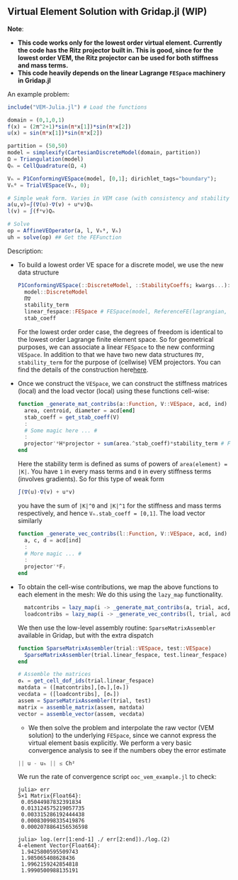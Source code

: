 ## Virtual Element Solution with Gridap.jl (WIP)

**Note**: 
- **This code works only for the lowest order virtual element. Currently the code has the Ritz projector built in. This is good, since for the lowest order VEM, the Ritz projector can be used for both stiffness and mass terms.**
- **This code heavily depends on the linear Lagrange `FESpace` machinery in Gridap.jl**

An example problem:

```julia
include("VEM-Julia.jl") # Load the functions

domain = (0,1,0,1)
f(x) = (2π^2+1)*sin(π*x[1])*sin(π*x[2])
u(x) = sin(π*x[1])*sin(π*x[2])

partition = (50,50)
model = simplexify(CartesianDiscreteModel(domain, partition))
Ω = Triangulation(model)
Qₕ = CellQuadrature(Ω, 4)

Vₕ = P1ConformingVESpace(model, [0,1]; dirichlet_tags="boundary");
Vₕ⁰ = TrialVESpace(Vₕ, 0);

# Simple weak form. Varies in VEM case (with consistency and stability terms ...), but is simple for the lowest order. 
a(u,v)=∫(∇(u)⋅∇(v) + u*v)Qₕ
l(v) = ∫(f*v)Qₕ

# Solve
op = AffineVEOperator(a, l, Vₕ⁰, Vₕ)
uh = solve(op) ## Get the FEFunction
```

Description:

- To build a lowest order VE space for a discrete model, we use the new data structure
  ```julia
  P1ConformingVESpace(::DiscreteModel, ::StabilityCoeffs; kwargs...):
    model::DiscreteModel
    Π∇
    stability_term
    linear_fespace::FESpace # FESpace(model, ReferenceFE(lagrangian, Float64, 1); kwargs...)
    stab_coeff
  
  ```
  For the lowest order order case, the degrees of freedom is identical to the lowest order Lagrange finite element space. So for geometrical purposes, we can associate a linear `FESpace` to the new conforming `VESpace`. 
  In addition to that we have two new data structures `Π∇, stability_term` for the purpose of (cellwise) VEM projectors. You can find the details of the construction here[here](http://arturo.imati.cnr.it/brezzi/papers/hitchhikers-preprint.pdf).
  
- Once we construct the `VESpace`, we can construct the stiffness matrices (local) and the load vector (local) using these functions cell-wise:
  ```julia
  function _generate_mat_contribs(a::Function, V::VESpace, acd, ind)
    area, centroid, diameter = acd[end]
    stab_coeff = get_stab_coeff(V)
    :
    # Some magic here ... #
    :
    projector'*H*projector + sum(area.^stab_coeff)*stability_term # Final term
  end
  ```
  Here the stability term is defined as sums of powers of `area(element) = |K|`. You have `1` in every mass terms and `0` in every stiffness terms (involves gradients). So for this type of weak form
  ```julia
  ∫(∇(u)⋅∇(v) + u*v)
  ```
  you have the sum of `|K|^0` and `|K|^1` for the stiffness and mass terms respectively, and hence `Vₕ.stab_coeff = [0,1]`. The load vector similarly 
  ```julia
  function _generate_vec_contribs(l::Function, V::VESpace, acd, ind)
    a, c, d = acd[ind]
    :
    # More magic ... #
    :
    projector'*Fⱼ
  end
  ```
- To obtain the cell-wise contributions, we map the above functions to each element in the mesh: We do this using the `lazy_map` functionality.
  ```julia
    matcontribs = lazy_map(i -> _generate_mat_contribs(a, trial, acd, i), 1:num_cells(mesh))
    loadcontribs = lazy_map(i -> _generate_vec_contribs(l, trial, acd, i), 1:num_cells(mesh))
  ```
  We then use the low-level assembly routine: `SparseMatrixAssembler` available in Gridap, but with the extra dispatch
  ```julia
  function SparseMatrixAssembler(trial::VESpace, test::VESpace)
    SparseMatrixAssembler(trial.linear_fespace, test.linear_fespace)
  end
  
  # Assemble the matrices
  σₖ = get_cell_dof_ids(trial.linear_fespace)
  matdata = ([matcontribs],[σₖ],[σₖ])
  vecdata = ([loadcontribs], [σₖ])
  assem = SparseMatrixAssembler(trial, test)
  matrix = assemble_matrix(assem, matdata)
  vector = assemble_vector(assem, vecdata)
  ```
  
  - We then solve the problem and interpolate the raw vector (VEM solution) to the underlying `FESpace`, since we cannot express the virtual element basis explicitly. We perform a very basic convergence analysis to see if the numbers obey the error estimate
  ```julia
  || u - uₕ || ≤ Ch²
  ```
  We run the rate of convergence script `ooc_vem_example.jl` to check:
  ```
  julia> err
  5×1 Matrix{Float64}:
   0.05044987832391834
   0.013124575219057735
   0.003315286192444438
   0.000830998335419876
   0.0002078864156536598

  julia> log.(err[1:end-1] ./ err[2:end])./log.(2)
  4-element Vector{Float64}:
   1.9425800595509743
   1.985065408628436
   1.9962159242854818
   1.9990500988135191
  ```
  
